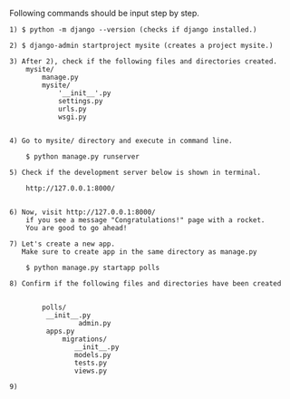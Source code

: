 
Following commands should be input step by step. 




	1) $ python -m django --version (checks if django installed.) 

	2) $ django-admin startproject mysite (creates a project mysite.) 

	3) After 2), check if the following files and directories created. 
		mysite/ 
			manage.py 
			mysite/
				'__init__'.py
				settings.py
				urls.py
				wsgi.py


	4) Go to mysite/ directory and execute in command line. 
		
		$ python manage.py runserver 

	5) Check if the development server below is shown in terminal. 
	   
		http://127.0.0.1:8000/  


	6) Now, visit http://127.0.0.1:8000/ 
		if you see a message "Congratulations!" page with a rocket. 
		You are good to go ahead! 

	7) Let's create a new app. 
	   Make sure to create app in the same directory as manage.py 

		$ python manage.py startapp polls 

	8) Confirm if the following files and directories have been created 


			polls/
   			 __init__.py
    		         admin.py
   			 apps.py
    			 migrations/
        			__init__.py
    				models.py
    				tests.py
    				views.py

	9)  	
